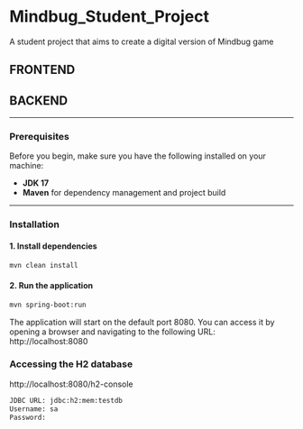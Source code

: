 # Mindbug_Student_Project
A student project that aims to create a digital version of Mindbug game

## FRONTEND

## BACKEND

---

### Prerequisites

Before you begin, make sure you have the following installed on your machine:

- **JDK 17** 
- **Maven**  for dependency management and project build

---

### Installation

#### 1.  Install dependencies

```bash
mvn clean install
```

#### 2.  Run the application

```bash
mvn spring-boot:run
```

The application will start on the default port 8080. You can access it by opening a browser and navigating to the following URL:
http://localhost:8080

###  Accessing the H2 database
http://localhost:8080/h2-console

```bash
JDBC URL: jdbc:h2:mem:testdb 
Username: sa
Password:  
```